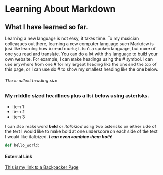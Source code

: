 # Learning About Markdown

## What I have learned so far.
Learning a new language is not easy, it takes time. To my musician colleagues out there, learning a new computer language such Markdow is just like learning how to read music; it isn't a spoken language, but more of one you read and translate. You can do a lot with this language to build your own website. For example, I can make headings using the # symbol. I can use anywhere from one # for my largest heading like the one and the top of this page, or I can use six # to show my smallest heading like the one below.
###### The smallest heading size

### My middle sized headlines plus a list below using asterisks.
* Item 1
* Item 2
* Item 3

I can also make word **bold** or _italicized_ using two asterisks on either side of the text I would like to make bold at one underscore on each side of the text I would like italicized. **_I can even combine them both_**!
```python
def hello_world:
```

#### External Link
[This is my link to a Backpacker Page](https://www.backcountry.com)
